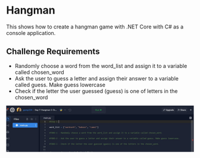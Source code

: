 # Hangman

This shows how to create a hangman game with .NET Core with C# 
as a console application.

## Challenge Requirements

* Randomly choose a word from the word_list and assign it to a variable called chosen_word
* Ask the user to guess a letter and assign their answer to a variable called guess. Make guess lowercase
* Check if the letter the user guessed (guess) is one of letters in the chosen_word

![Challenge requirements in Python](hangman.jpg)